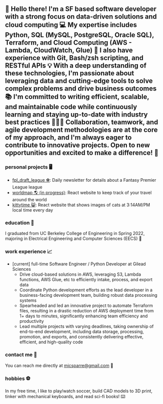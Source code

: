 ## 👋 Hello there! I'm a SF based software developer with a strong focus on data-driven solutions and cloud computing 💻 My expertise includes Python, SQL (MySQL, PostgreSQL, Oracle SQL), Terraform, and Cloud Computing (AWS - Lambda, CloudWatch, Glue) 🚀 I also have experience with Git, Bash/zsh scripting, and RESTful APIs 💡 With a deep understanding of these technologies, I'm passionate about leveraging data and cutting-edge tools to solve complex problems and drive business outcomes 📚 I'm committed to writing efficient, scalable, and maintainable code while continuously learning and staying up-to-date with industry best practices 🧑🏼‍💻 Collaboration, teamwork, and agile development methodologies are at the core of my approach, and I'm always eager to contribute to innovative projects. Open to new opportunities and excited to make a difference! 🫶

### personal projects 🖥️

- [fpl_draft_league ⚽️](https://github.com/micsparre/fpl_draft_legue): Daily newsletter for details about a Fantasy Premier League league
- [worldmap 🌎 (in progress)](https://micsparre.github.io/worldmap): React website to keep track of your travel around the world
- [kittytime 😸](https://micsparre.github.io/kittytime): React website that shows images of cats at 3:14AM/PM local time every day

### education 📖

I graduated from UC Berkeley College of Engineering in Spring 2022, majoring in Electrical Engineering and Computer Sciences (EECS) 🐻

### work experience 📈

- [current] full-time Software Engineer / Python Developer at Gilead Sciences
  - Drive cloud-based solutions in AWS, leveraging S3, Lambda functions, AWS Glue, etc to efficiently intake, process, and export data
  - Coordinate Python development efforts as the lead developer in a business-facing development team, building robust data processing systems
  - Spearheaded and led an innovative project to automate Terraform files, resulting in a drastic reduction of AWS deployment time from 1+ days to   minutes, significantly enhancing team efficiency and productivity
  - Lead multiple projects with varying deadlines, taking ownership of end-to-end development, including data storage, processing, promotion, and exports, and consistently delivering effective, efficient, and high-quality code
  
### contact me 📲

You can reach me directly at micsparre@gmail.com 📧

### hobbies ⚽️

In my free time, I like to play/watch soccer, build CAD models to 3D print, tinker with mechanical keyboards, and read sci-fi books! ⌨️
